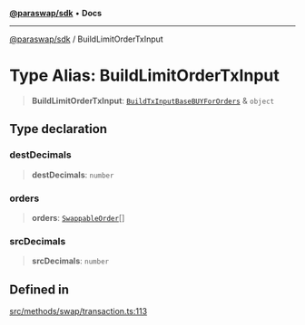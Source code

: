 [**@paraswap/sdk**](../README.md) • **Docs**

***

[@paraswap/sdk](../globals.md) / BuildLimitOrderTxInput

# Type Alias: BuildLimitOrderTxInput

> **BuildLimitOrderTxInput**: [`BuildTxInputBaseBUYForOrders`](../-internal-/type-aliases/BuildTxInputBaseBUYForOrders.md) & `object`

## Type declaration

### destDecimals

> **destDecimals**: `number`

### orders

> **orders**: [`SwappableOrder`](SwappableOrder.md)[]

### srcDecimals

> **srcDecimals**: `number`

## Defined in

[src/methods/swap/transaction.ts:113](https://github.com/paraswap/paraswap-sdk/blob/master/src/methods/swap/transaction.ts#L113)
